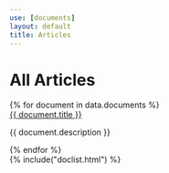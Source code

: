 ```yaml
---
use: [documents]
layout: default
title: Articles
---
```



<div class="container article">
  <div class="col-md-9">
  <h1>All Articles</h1>
    {% for document in data.documents %}
        <article>
          <a href="{{ document.url }}">{{ document.title }}</a>
          <p> {{ document.description }} </p>  
          </article>
    {% endfor %}
</div>
<div class="categories col-md-3">
{% include("doclist.html") %}
</div>
</div>

